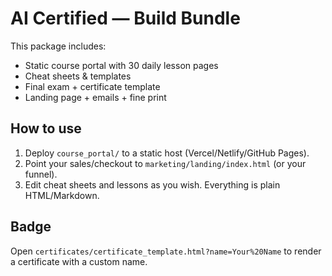 # AI Certified — Build Bundle
This package includes:
- Static course portal with 30 daily lesson pages
- Cheat sheets & templates
- Final exam + certificate template
- Landing page + emails + fine print

## How to use
1) Deploy `course_portal/` to a static host (Vercel/Netlify/GitHub Pages).
2) Point your sales/checkout to `marketing/landing/index.html` (or your funnel).
3) Edit cheat sheets and lessons as you wish. Everything is plain HTML/Markdown.

## Badge
Open `certificates/certificate_template.html?name=Your%20Name` to render a certificate with a custom name.
